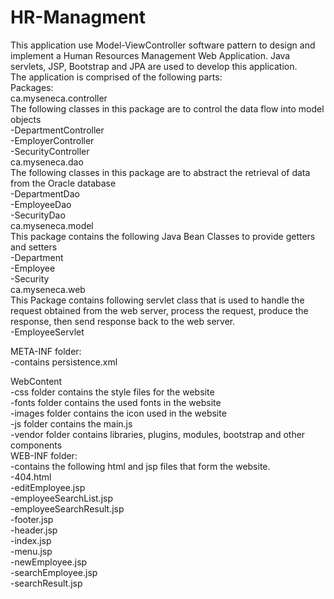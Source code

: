 # HR-Managment

This application use Model-ViewController software pattern to design and implement a Human Resources Management Web Application. Java servlets, JSP, Bootstrap and JPA are used to develop this application.  
The application is comprised of the following parts:  
Packages:  
		ca.myseneca.controller  
		The following classes in this package are to control the data flow into model objects  
			-DepartmentController  
			-EmployerController  
			-SecurityController  
		ca.myseneca.dao  
		The following classes in this package are to abstract the retrieval of data from the Oracle database  
			-DepartmentDao  
			-EmployeeDao  
			-SecurityDao  
		ca.myseneca.model  
		This package contains the following Java Bean Classes to provide getters and setters  
			-Department  
			-Employee  
			-Security  
		ca.myseneca.web  
		This Package contains following servlet class that is used to handle the request obtained from the web server, process the request, produce the response, then send response back to the web server.  
		 	-EmployeeServlet  
		
META-INF folder:  
		 -contains persistence.xml  

WebContent  
		-css folder contains the style files for the website  
		-fonts folder contains the used fonts in the website  
	 	-images folder contains the icon used in the website  
		-js folder contains the main.js  
		-vendor folder contains libraries, plugins, modules, bootstrap and other components  
		WEB-INF folder:  
		-contains the following html and jsp files that form the website.  
			-404.html  
			-editEmployee.jsp  
			-employeeSearchList.jsp  
			-employeeSearchResult.jsp  
			-footer.jsp  
			-header.jsp  
			-index.jsp  
			-menu.jsp  
			-newEmployee.jsp  
			-searchEmployee.jsp  
			-searchResult.jsp
